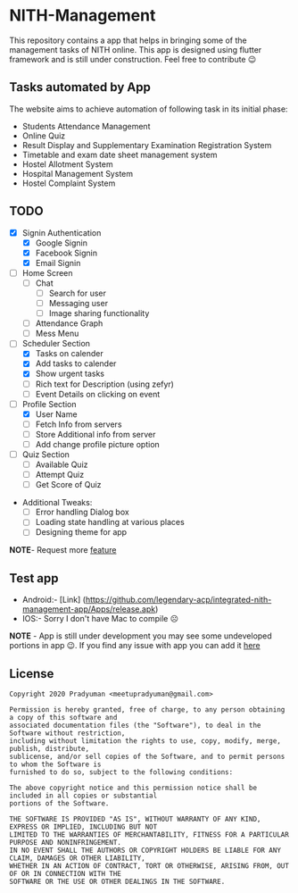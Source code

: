 # NITH-Management
This repository contains a app that helps in bringing some of the management tasks of NITH online. 
This app is designed using flutter framework and is still under construction. Feel free to contribute 😉

## Tasks automated by App

The website aims to achieve automation of following task in its initial phase:
- Students Attendance Management
- Online Quiz
- Result Display and Supplementary Examination Registration System
- Timetable and exam date sheet management system
- Hostel Allotment System
- Hospital Management System
- Hostel Complaint System

## TODO
* [x] Signin Authentication
    * [x] Google Signin
    * [x] Facebook Signin
    * [x] Email Signin
* [ ] Home Screen
    * [ ] Chat
        * [ ] Search for user
        * [ ] Messaging user
        * [ ] Image sharing functionality
    * [ ] Attendance Graph
    * [ ] Mess Menu
* [ ] Scheduler Section
    * [X] Tasks on calender
    * [X] Add tasks to calender
    * [X] Show urgent tasks
    * [ ] Rich text for Description (using zefyr)
    * [ ] Event Details on clicking on event
* [ ] Profile Section
    * [X] User Name
    * [ ] Fetch Info from servers
    * [ ] Store Additional info from server
    * [ ] Add change profile picture option 
* [ ] Quiz Section
    * [ ] Available Quiz
    * [ ] Attempt Quiz
    * [ ] Get Score of Quiz

* Additional Tweaks:
    * [ ] Error handling Dialog box
    * [ ] Loading state handling at various places
    * [ ] Designing theme for app
    
**NOTE**- Request more [feature](https://github.com/legendary-acp/integrated-nith-management-app/issues/new?labels=enhancement&template=feature_request.md) 

## Test app 
* Android:- [Link] (https://github.com/legendary-acp/integrated-nith-management-app/Apps/release.apk)
* IOS:- Sorry I don't have Mac to compile ☹️

**NOTE** - App is still under development you may see some undeveloped portions in app 😉. If you find any issue with app you can add it [here](https://github.com/legendary-acp/integrated-nith-management-app/issues/new?labels=bug&template=bug_report.md)

## License

```
Copyright 2020 Pradyuman <meetupradyuman@gmail.com>

Permission is hereby granted, free of charge, to any person obtaining a copy of this software and
associated documentation files (the "Software"), to deal in the Software without restriction, 
including without limitation the rights to use, copy, modify, merge, publish, distribute, 
sublicense, and/or sell copies of the Software, and to permit persons to whom the Software is 
furnished to do so, subject to the following conditions:

The above copyright notice and this permission notice shall be included in all copies or substantial
portions of the Software.

THE SOFTWARE IS PROVIDED "AS IS", WITHOUT WARRANTY OF ANY KIND, EXPRESS OR IMPLIED, INCLUDING BUT NOT
LIMITED TO THE WARRANTIES OF MERCHANTABILITY, FITNESS FOR A PARTICULAR PURPOSE AND NONINFRINGEMENT. 
IN NO EVENT SHALL THE AUTHORS OR COPYRIGHT HOLDERS BE LIABLE FOR ANY CLAIM, DAMAGES OR OTHER LIABILITY, 
WHETHER IN AN ACTION OF CONTRACT, TORT OR OTHERWISE, ARISING FROM, OUT OF OR IN CONNECTION WITH THE 
SOFTWARE OR THE USE OR OTHER DEALINGS IN THE SOFTWARE.
```
